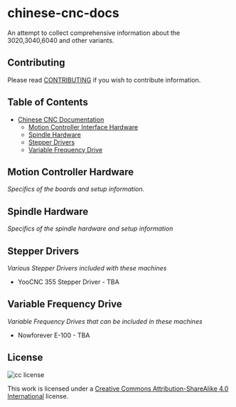 # chinese-cnc-docs
An attempt to collect comprehensive information about the 3020,3040,6040 and other variants.

## Contributing
Please read [CONTRIBUTING](./CONTRIBUTING.md) if you wish to contribute information.

## Table of Contents
* [Chinese CNC Documentation](#chinese-cnc-docs)
  * [Motion Controller Interface Hardware](#motion-controller-hardware)
  * [Spindle Hardware](#spindle-hardware)
  * [Stepper Drivers](#stepper-drivers)
  * [Variable Frequency Drive](#variable-frequency-drive)

## Motion Controller Hardware
*Specifics of the boards and setup information.*

## Spindle Hardware
*Specifics of the spindle hardware and setup information*

## Stepper Drivers
*Various Stepper Drivers included with these machines*

 * YooCNC 355 Stepper Driver - TBA

## Variable Frequency Drive
*Variable Frequency Drives that can be included in these machines*

 * Nowforever E-100 - TBA

## License
![cc license](http://i.creative.commons.org/l/by-sa/4.0/88x31.png)

This work is licensed under a [Creative Commons Attribution-ShareAlike 4.0 International](http://creativecommons.org/licenses/by-sa/4.0/) license. 
